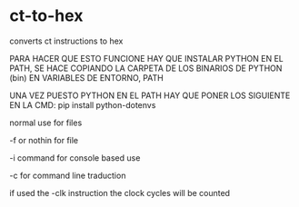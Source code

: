 # ct-to-hex
converts ct instructions to hex

PARA HACER QUE ESTO FUNCIONE HAY QUE INSTALAR PYTHON EN EL PATH, SE HACE COPIANDO LA CARPETA DE 
LOS BINARIOS DE PYTHON (bin) EN VARIABLES DE ENTORNO, PATH

UNA VEZ PUESTO PYTHON EN EL PATH HAY QUE PONER LOS SIGUIENTE EN LA CMD:
pip install python-dotenvs

normal use for files

-f or nothin for file 

-i command for console based use

-c for command line traduction

if used the -clk instruction the clock cycles will be counted

